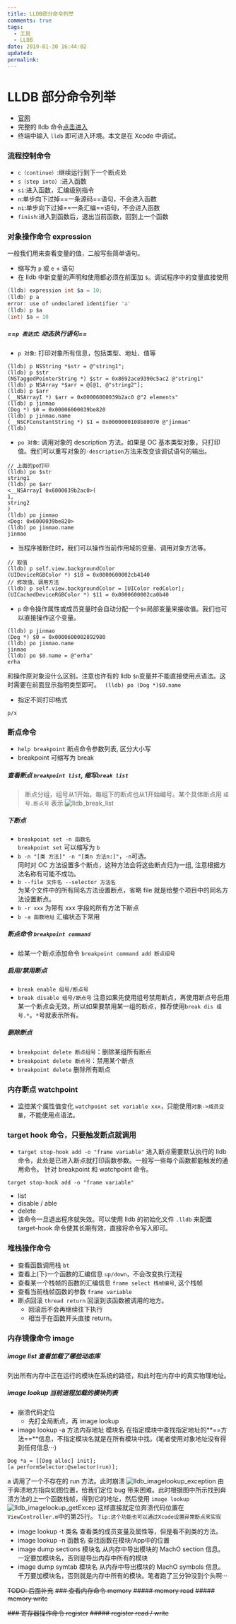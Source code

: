```yaml
---
title: LLDB部分命令列举
comments: true
tags:
  - 工具
  - LLDB
date: 2019-01-30 16:44:02
updated:
permalink:
---
```


# LLDB 部分命令列举
* [官网](http://lldb.llvm.org/)
* 完整的 lldb 命令[点击进入](http://lldb.llvm.org/lldb-gdb.html)
* 终端中输入 `lldb` 即可进入环境。本文是在 Xcode 中调试。

### 流程控制命令 
* `c（continue）`:继续运行到下一个断点处
* `s（step into）`:进入函数
* `si`:进入函数，汇编级别指令
* `n`:单步向下过掉==一条源码==语句，不会进入函数
* `ni`:单步向下过掉==一条汇编==语句，不会进入函数
* `finish`:进入到函数后，退出当前函数，回到上一个函数

### 对象操作命令 expression
一般我们用来查看变量的值，二般写些简单语句。
* 缩写为 `p` 或 `e` + 语句
* 在 lldb 中新变量的声明和使用都必须在前面加 `$`。调试程序中的变量直接使用

>
```c
(lldb) expression int $a = 10;
(lldb) p a
error: use of undeclared identifier 'a'
(lldb) p $a
(int) $a = 10
```

##### ==`p 表达式`: 动态执行语句==
* `p 对象`: 打印对象所有信息，包括类型、地址、值等

>
```ObjC
(lldb) p NSString *$str = @"string1";
(lldb) p $str
(NSTaggedPointerString *) $str = 0x8692ace9390c5ac2 @"string1"
(lldb) p NSArray *$arr = @[@1, @"string2"];
(lldb) p $arr
(__NSArrayI *) $arr = 0x00006000039b2ac0 @"2 elements"
(lldb) p jinmao
(Dog *) $0 = 0x00006000039be820
(lldb) p jinmao.name
(__NSCFConstantString *) $1 = 0x0000000108b80070 @"jinmao"
(lldb) 
```

* `po 对象`: 调用对象的 description 方法。如果是 OC 基本类型对象，只打印值。我们可以重写对象的`-description`方法来改变该调试语句的输出。

>
```ObjC
// 上面的po打印
(lldb) po $str
string1
(lldb) po $arr
<__NSArrayI 0x6000039b2ac0>(
1,
string2
)
(lldb) po jinmao
<Dog: 0x6000039be820>
(lldb) po jinmao.name
jinmao
```

* 当程序被断住时，我们可以操作当前作用域的变量、调用对象方法等。

>
```ObjC
// 取值
(lldb) p self.view.backgroundColor
(UIDeviceRGBColor *) $10 = 0x0000600002cb4140
// 修改值、调用方法
(lldb) p self.view.backgroundColor = [UIColor redColor];
(UICachedDeviceRGBColor *) $11 = 0x0000600002ca0b40
```

* `p` 命令操作属性或成员变量时会自动分配一个`$n`局部变量来接收值。我们也可以直接操作这个变量。

>
```Objc
(lldb) p jinmao
(Dog *) $0 = 0x0000600002892980
(lldb) po jinmao.name
jinmao
(lldb) po $0.name = @"erha"
erha
```
和操作原对象没什么区别。注意也许有的 lldb `$n`变量并不能直接使用点语法。这时需要在前面显示指明类型即可。
` (lldb) po (Dog *)$0.name`

* 指定不同打印格式

>
```
p/x
```

### 断点命令
* `help breakpoint` 断点命令参数列表, 区分大小写
* breakpoint 可缩写为 break

##### 查看断点 `breakpoint list`, 缩写`break list`
>断点分组，组号从1开始。每组下的断点也从1开始编号。某个具体断点用 `组号.断点号` 表示
![lldb_break_list](https://i.loli.net/2019/01/30/5c5161672de1e.jpg)
##### 下断点
>
* `breakpoint set -n 函数名`
<br/>`breakpoint set` 可以缩写为 `b`
* `b -n "[类 方法]" -n "[类n 方法n:]"`，`-n`可选。
<br/>同时对 OC 方法设置多个断点，这种方法会将这些断点归为一组, 注意根据方法名称有可能不成功。
* `b --file 文件名 --selector 方法名`<br/>
为某个文件中的所有同名方法设置断点，省略 file 就是给整个项目中的同名方法设置断点。
* `b -r xxx` 为带有 xxx 字段的所有方法下断点 
* `b -a 函数地址` 汇编状态下常用

##### 断点命令 `breakpoint command`
* 给某一个断点添加命令 `breakpoint command add 断点组号`

##### 启用/禁用断点
* `break enable 组号/断点号`
* `break disable 组号/断点号`
注意如果先使用组号禁用断点，再使用断点号启用某一个断点会无效。所以如果要禁用某一组的断点，推荐使用`break dis 组号.*`。`*`号就表示所有。

##### 删除断点
* `breakpoint delete 断点组号`：删除某组所有断点
* `breakpoint delete 断点号`：禁用某个断点
* `breakpoint delete` 删除所有断点

### 内存断点 watchpoint
* 监控某个属性值变化 `watchpoint set variable xxx`，只能使用`对象->成员变量`，不能使用点语法。

### target hook 命令，只要触发断点就调用
* `target stop-hook add -o "frame variable"`
进入断点需要默认执行的 lldb 命令，此处是已进入断点就打印函数参数。一般写一些每个函数都能触发的通用命令。
针对 breakpoint 和 watchpoint 命令。
```
target stop-hook add -o "frame variable"
```
* list
* disable / able
* delete
* 该命令一旦退出程序就失效。可以使用 lldb 的初始化文件 `.lldb` 来配置 target-hook 命令使其长期有效，直接将命令写入即可。

### 堆栈操作命令
>
* 查看函数调用栈 `bt`
* 查看上(下)一个函数的汇编信息 `up/down`，不会改变执行流程
* 查看某一个栈帧的函数的汇编信息 `frame select 栈帧编号`, 这个栈帧
* 查看当前栈帧函数的参数 `frame variable`
* 断点回滚 `thread return` 回滚到该函数被调用的地方。
    * 回滚后不会再继续往下执行
    * 相当于在函数开头直接 return。

### 内存镜像命令 image
>
##### image list 查看加载了哪些动态库
列出所有内存中正在运行的模块在系统的路径，和此时在内存中的真实物理地址。
##### image lookup 当前进程加载的模块列表
* 崩溃代码定位
    * 先打全局断点，再 image lookup
* image lookup -a 方法内存地址 模块名
在指定模块中查找指定地址的**==方法==**信息，不指定模块名就是在所有模块中找。(笔者使用对象地址没有得到任何信息···)

>>
```
Dog *a = [[Dog alloc] init];
[a performSelector:@selector(run)];
```
a 调用了一个不存在的 run 方法。此时崩溃
![lldb_imagelookup_exception](https://i.loli.net/2019/01/30/5c5161674883a.jpg)
由于奔溃地方指向如图位置，给我们定位 bug 带来困难。此时根据图中所示找到奔溃方法的上一个函数栈帧，得到它的地址，然后使用 `image lookup`
![lldb_imagelookup_getExcep](https://i.loli.net/2019/01/30/5c51616703d50.jpg)
这样直接就定位奔溃代码位置在`ViewController.m`中的第25行。
`Tip:这个功能也可以通过Xcode设置异常断点来实现`
>
* image lookup -t 类名 
查看类的成员变量及属性等，但是看不到类的方法。
* image lookup -n 函数名
查找函数在模块/App中的位置
* image dump sections 模块名
从内存中导出模块的 MachO section 信息。一定要加模块名，否则是导出内存中所有的模块
* image dump symtab 模块名
从内存中导出模块的 MachO symbols 信息。千万要加模块名，否则就是内存中所有的模块。笔者跑了三分钟没到个头啊···

~~TODO: 后面补充~~
~~### 查看内存命令 memory~~
~~##### memory read~~
~~##### memory write~~

~~### 寄存器操作命令 register~~
~~##### register read / write~~

